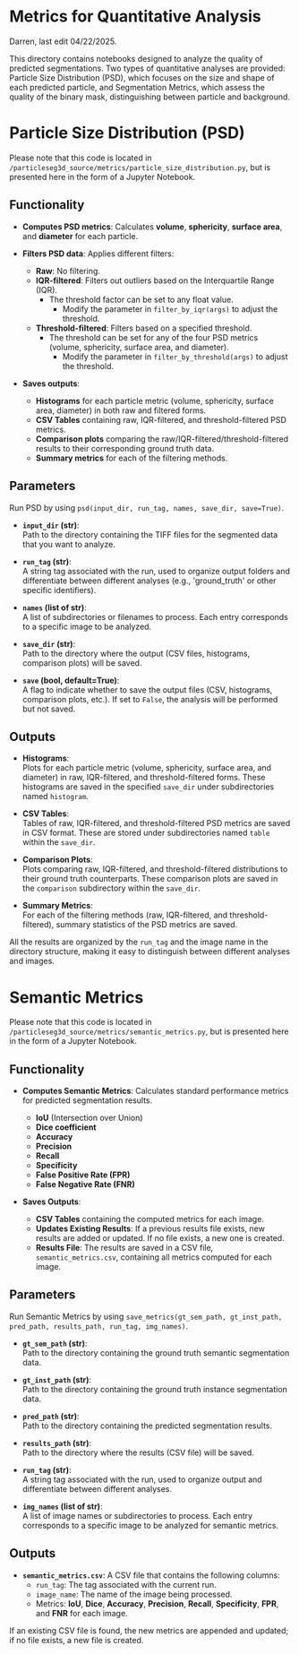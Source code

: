 # Metrics for Quantitative Analysis
Darren, last edit 04/22/2025.

This directory contains notebooks designed to analyze the quality of predicted segmentations. Two types of quantitative analyses are provided: Particle Size Distribution (PSD), which focuses on the size and shape of each predicted particle, and Segmentation Metrics, which assess the quality of the binary mask, distinguishing between particle and background.

# Particle Size Distribution (PSD)
Please note that this code is located in `/particleseg3d_source/metrics/particle_size_distribution.py`, but is presented here in the form of a Jupyter Notebook.

## Functionality
- **Computes PSD metrics**: Calculates **volume**, **sphericity**, **surface area**, and **diameter** for each particle.

- **Filters PSD data**: Applies different filters:
    - **Raw**: No filtering.
    - **IQR-filtered**: Filters out outliers based on the Interquartile Range (IQR).
        - The threshold factor can be set to any float value.
            - Modify the parameter in `filter_by_iqr(args)` to adjust the threshold.
    - **Threshold-filtered**: Filters based on a specified threshold.
        - The threshold can be set for any of the four PSD metrics (volume, sphericity, surface area, and diameter).
            - Modify the parameter in `filter_by_threshold(args)` to adjust the threshold.

- **Saves outputs**:
  - **Histograms** for each particle metric (volume, sphericity, surface area, diameter) in both raw and filtered forms.
  - **CSV Tables** containing raw, IQR-filtered, and threshold-filtered PSD metrics.
  - **Comparison plots** comparing the raw/IQR-filtered/threshold-filtered results to their corresponding ground truth data.
  - **Summary metrics** for each of the filtering methods.

## Parameters
Run PSD by using `psd(input_dir, run_tag, names, save_dir, save=True)`.

- **`input_dir` (str)**:  
  Path to the directory containing the TIFF files for the segmented data that you want to analyze.

- **`run_tag` (str)**:  
  A string tag associated with the run, used to organize output folders and differentiate between different analyses (e.g., 'ground_truth' or other specific identifiers).

- **`names` (list of str)**:  
  A list of subdirectories or filenames to process. Each entry corresponds to a specific image to be analyzed.

- **`save_dir` (str)**:  
  Path to the directory where the output (CSV files, histograms, comparison plots) will be saved.

- **`save` (bool, default=True)**:  
  A flag to indicate whether to save the output files (CSV, histograms, comparison plots, etc.). If set to `False`, the analysis will be performed but not saved.

## Outputs
- **Histograms**:  
  Plots for each particle metric (volume, sphericity, surface area, and diameter) in raw, IQR-filtered, and threshold-filtered forms. These histograms are saved in the specified `save_dir` under subdirectories named `histogram`.

- **CSV Tables**:  
  Tables of raw, IQR-filtered, and threshold-filtered PSD metrics are saved in CSV format. These are stored under subdirectories named `table` within the `save_dir`.

- **Comparison Plots**:  
  Plots comparing raw, IQR-filtered, and threshold-filtered distributions to their ground truth counterparts. These comparison plots are saved in the `comparison` subdirectory within the `save_dir`.

- **Summary Metrics**:  
  For each of the filtering methods (raw, IQR-filtered, and threshold-filtered), summary statistics of the PSD metrics are saved.

All the results are organized by the `run_tag` and the image name in the directory structure, making it easy to distinguish between different analyses and images.

# Semantic Metrics
Please note that this code is located in `/particleseg3d_source/metrics/semantic_metrics.py`, but is presented here in the form of a Jupyter Notebook.

## Functionality
- **Computes Semantic Metrics**: Calculates standard performance metrics for predicted segmentation results.
    - **IoU** (Intersection over Union)
    - **Dice coefficient**
    - **Accuracy**
    - **Precision**
    - **Recall**
    - **Specificity**
    - **False Positive Rate (FPR)**
    - **False Negative Rate (FNR)**

- **Saves Outputs**:
    - **CSV Tables** containing the computed metrics for each image.
    - **Updates Existing Results**: If a previous results file exists, new results are added or updated. If no file exists, a new one is created.
    - **Results File**: The results are saved in a CSV file, `semantic_metrics.csv`, containing all metrics computed for each image.

## Parameters
Run Semantic Metrics by using `save_metrics(gt_sem_path, gt_inst_path, pred_path, results_path, run_tag, img_names)`.

- **`gt_sem_path` (str)**:  
  Path to the directory containing the ground truth semantic segmentation data.

- **`gt_inst_path` (str)**:  
  Path to the directory containing the ground truth instance segmentation data.

- **`pred_path` (str)**:  
  Path to the directory containing the predicted segmentation results.

- **`results_path` (str)**:  
  Path to the directory where the results (CSV file) will be saved.

- **`run_tag` (str)**:  
  A string tag associated with the run, used to organize output and differentiate between different analyses.

- **`img_names` (list of str)**:  
  A list of image names or subdirectories to process. Each entry corresponds to a specific image to be analyzed for semantic metrics.

## Outputs
- **`semantic_metrics.csv`**: A CSV file that contains the following columns:
    - `run_tag`: The tag associated with the current run.
    - `image_name`: The name of the image being processed.
    - Metrics: **IoU**, **Dice**, **Accuracy**, **Precision**, **Recall**, **Specificity**, **FPR**, and **FNR** for each image.
  
If an existing CSV file is found, the new metrics are appended and updated; if no file exists, a new file is created.

